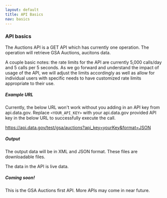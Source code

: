 ```yaml
---
layout: default
title: API Basics
nav: basics
---
```


### API basics

The Auctions API is a GET API which has currently one operation. The operation will retrieve GSA Auctions, aucitons data.  

A couple basic notes: the rate limits for the API are currently 5,000 calls/day and 5 calls per 5 seconds. As we go forward and understand the impact of usage of the API, we will adjust the limits accordingly as well as allow for individual users with specific needs to have customized rate limits appropriate to their use.

##### Example URL

Currently, the below URL won't work without you adding in an API key from api.data.gov. Replace ```<YOUR_API_KEY>``` with your api.data.gov provided API key in the below URL to successfully execute the call.

 https://api.data.gov/test/gsa/auctions?api_key=yourKey&format=JSON

##### Output

The output data will be in XML and JSON format. These files are downloadable files.

The data in the API is live data.  

##### Coming soon! 

This is the GSA Auctions first API. More APIs may come in near future.

<body id="basics"></body>

